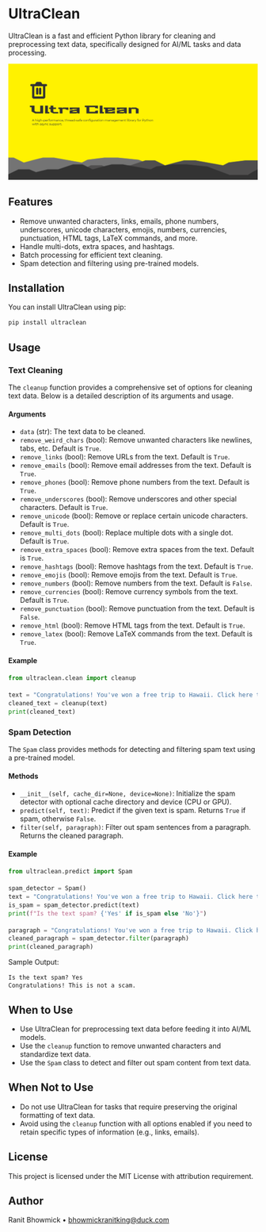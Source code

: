 # UltraClean

UltraClean is a fast and efficient Python library for cleaning and preprocessing text data, specifically designed for AI/ML tasks and data processing.

![UltraClean Thumbnail](https://github.com/Kawai-Senpai/UltraClean/blob/c5d769d553412071e3160a32cf390bf8b90e555e/Assets/UltraClean%20Thumbnail.png)

## Features

- Remove unwanted characters, links, emails, phone numbers, underscores, unicode characters, emojis, numbers, currencies, punctuation, HTML tags, LaTeX commands, and more.
- Handle multi-dots, extra spaces, and hashtags.
- Batch processing for efficient text cleaning.
- Spam detection and filtering using pre-trained models.

## Installation

You can install UltraClean using pip:

```bash
pip install ultraclean
```

## Usage

### Text Cleaning

The `cleanup` function provides a comprehensive set of options for cleaning text data. Below is a detailed description of its arguments and usage.

#### Arguments

- `data` (str): The text data to be cleaned.
- `remove_weird_chars` (bool): Remove unwanted characters like newlines, tabs, etc. Default is `True`.
- `remove_links` (bool): Remove URLs from the text. Default is `True`.
- `remove_emails` (bool): Remove email addresses from the text. Default is `True`.
- `remove_phones` (bool): Remove phone numbers from the text. Default is `True`.
- `remove_underscores` (bool): Remove underscores and other special characters. Default is `True`.
- `remove_unicode` (bool): Remove or replace certain unicode characters. Default is `True`.
- `remove_multi_dots` (bool): Replace multiple dots with a single dot. Default is `True`.
- `remove_extra_spaces` (bool): Remove extra spaces from the text. Default is `True`.
- `remove_hashtags` (bool): Remove hashtags from the text. Default is `True`.
- `remove_emojis` (bool): Remove emojis from the text. Default is `True`.
- `remove_numbers` (bool): Remove numbers from the text. Default is `False`.
- `remove_currencies` (bool): Remove currency symbols from the text. Default is `True`.
- `remove_punctuation` (bool): Remove punctuation from the text. Default is `False`.
- `remove_html` (bool): Remove HTML tags from the text. Default is `True`.
- `remove_latex` (bool): Remove LaTeX commands from the text. Default is `True`.

#### Example

```python
from ultraclean.clean import cleanup

text = "Congratulations! You've won a free trip to Hawaii. Click here to claim your prize. This is not a scam."
cleaned_text = cleanup(text)
print(cleaned_text)
```

### Spam Detection

The `Spam` class provides methods for detecting and filtering spam text using a pre-trained model.

#### Methods

- `__init__(self, cache_dir=None, device=None)`: Initialize the spam detector with optional cache directory and device (CPU or GPU).
- `predict(self, text)`: Predict if the given text is spam. Returns `True` if spam, otherwise `False`.
- `filter(self, paragraph)`: Filter out spam sentences from a paragraph. Returns the cleaned paragraph.

#### Example

```python
from ultraclean.predict import Spam

spam_detector = Spam()
text = "Congratulations! You've won a free trip to Hawaii. Click here to claim your prize."
is_spam = spam_detector.predict(text)
print(f"Is the text spam? {'Yes' if is_spam else 'No'}")

paragraph = "Congratulations! You've won a free trip to Hawaii. Click here to claim your prize. This is not a scam."
cleaned_paragraph = spam_detector.filter(paragraph)
print(cleaned_paragraph)
```

Sample Output:

```plaintext
Is the text spam? Yes
Congratulations! This is not a scam.
```

## When to Use

- Use UltraClean for preprocessing text data before feeding it into AI/ML models.
- Use the `cleanup` function to remove unwanted characters and standardize text data.
- Use the `Spam` class to detect and filter out spam content from text data.

## When Not to Use

- Do not use UltraClean for tasks that require preserving the original formatting of text data.
- Avoid using the `cleanup` function with all options enabled if you need to retain specific types of information (e.g., links, emails).

## License

This project is licensed under the MIT License with attribution requirement.

## Author

Ranit Bhowmick • [bhowmickranitking@duck.com](mailto:bhowmickranitking@duck.com)
